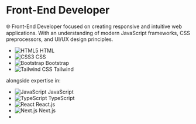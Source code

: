 # Front-End Developer

🌐 Front-End Developer focused on creating responsive and intuitive web applications. With an understanding of modern JavaScript frameworks, CSS preprocessors, and UI/UX design principles.

- ![HTML5](https://img.shields.io/badge/-HTML5-E34F26?style=flat&logo=html5&logoColor=white) HTML
- ![CSS3](https://img.shields.io/badge/-CSS3-1572B6?style=flat&logo=css3&logoColor=white) CSS
- ![Bootstrap](https://img.shields.io/badge/-Bootstrap-7952B3?style=flat&logo=bootstrap&logoColor=white) Bootstrap
- ![Tailwind CSS](https://img.shields.io/badge/-TailwindCSS-06B6D4?style=flat&logo=tailwindcss&logoColor=white) Tailwind
 

alongside expertise in:
- ![JavaScript](https://img.shields.io/badge/-JavaScript-F7DF1E?style=flat&logo=javascript&logoColor=black) JavaScript
- ![TypeScript](https://img.shields.io/badge/-TypeScript-3178C6?style=flat&logo=typescript&logoColor=white) TypeScript
- ![React](https://img.shields.io/badge/-React-61DAFB?style=flat&logo=react&logoColor=black) React.js
- ![Next.js](https://img.shields.io/badge/-Next.js-FFFFFF?style=flat&logo=next.js&logoColor=000000) Next.js
- 



  






